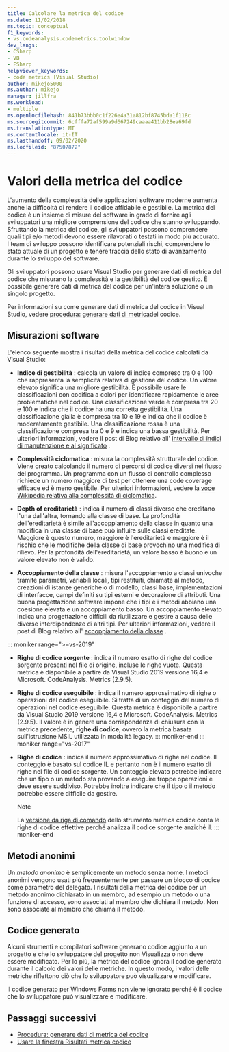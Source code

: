 ```yaml
---
title: Calcolare la metrica del codice
ms.date: 11/02/2018
ms.topic: conceptual
f1_keywords:
- vs.codeanalysis.codemetrics.toolwindow
dev_langs:
- CSharp
- VB
- FSharp
helpviewer_keywords:
- code metrics [Visual Studio]
author: mikejo5000
ms.author: mikejo
manager: jillfra
ms.workload:
- multiple
ms.openlocfilehash: 841b73bbb0c1f226e4a31a812bf8745bda1f118c
ms.sourcegitcommit: 6cfffa72af599a9d667249caaaa411bb28ea69fd
ms.translationtype: MT
ms.contentlocale: it-IT
ms.lasthandoff: 09/02/2020
ms.locfileid: "87507872"
---
```

# <a name="code-metrics-values"></a>Valori della metrica del codice

L'aumento della complessità delle applicazioni software moderne aumenta anche la difficoltà di rendere il codice affidabile e gestibile. La metrica del codice è un insieme di misure del software in grado di fornire agli sviluppatori una migliore comprensione del codice che stanno sviluppando. Sfruttando la metrica del codice, gli sviluppatori possono comprendere quali tipi e/o metodi devono essere rilavorati o testati in modo più accurato. I team di sviluppo possono identificare potenziali rischi, comprendere lo stato attuale di un progetto e tenere traccia dello stato di avanzamento durante lo sviluppo del software.

Gli sviluppatori possono usare Visual Studio per generare dati di metrica del codice che misurano la complessità e la gestibilità del codice gestito. È possibile generare dati di metrica del codice per un'intera soluzione o un singolo progetto.

Per informazioni su come generare dati di metrica del codice in Visual Studio, vedere [procedura: generare dati di metrica](../code-quality/how-to-generate-code-metrics-data.md)del codice.

## <a name="software-measurements"></a>Misurazioni software

L'elenco seguente mostra i risultati della metrica del codice calcolati da Visual Studio:

- **Indice di gestibilità** : calcola un valore di indice compreso tra 0 e 100 che rappresenta la semplicità relativa di gestione del codice. Un valore elevato significa una migliore gestibilità. È possibile usare le classificazioni con codifica a colori per identificare rapidamente le aree problematiche nel codice. Una classificazione verde è compresa tra 20 e 100 e indica che il codice ha una corretta gestibilità. Una classificazione gialla è compresa tra 10 e 19 e indica che il codice è moderatamente gestibile. Una classificazione rossa è una classificazione compresa tra 0 e 9 e indica una bassa gestibilità. Per ulteriori informazioni, vedere il post di Blog relativo all' [intervallo di indici di manutenzione e al significato](https://blogs.msdn.microsoft.com/codeanalysis/2007/11/20/maintainability-index-range-and-meaning/) .

- **Complessità ciclomatica** : misura la complessità strutturale del codice. Viene creato calcolando il numero di percorsi di codice diversi nel flusso del programma. Un programma con un flusso di controllo complesso richiede un numero maggiore di test per ottenere una code coverage efficace ed è meno gestibile. Per ulteriori informazioni, vedere la [voce Wikipedia relativa alla complessità di ciclomatica](https://wikipedia.org/wiki/Cyclomatic_complexity).

- **Depth of ereditarietà** : indica il numero di classi diverse che ereditano l'una dall'altra, tornando alla classe di base. La profondità dell'ereditarietà è simile all'accoppiamento della classe in quanto una modifica in una classe di base può influire sulle classi ereditate. Maggiore è questo numero, maggiore è l'ereditarietà e maggiore è il rischio che le modifiche della classe di base provochino una modifica di rilievo. Per la profondità dell'ereditarietà, un valore basso è buono e un valore elevato non è valido.

- **Accoppiamento della classe** : misura l'accoppiamento a classi univoche tramite parametri, variabili locali, tipi restituiti, chiamate al metodo, creazioni di istanze generiche o di modello, classi base, implementazioni di interfacce, campi definiti su tipi esterni e decorazione di attributi. Una buona progettazione software impone che i tipi e i metodi abbiano una coesione elevata e un accoppiamento basso. Un accoppiamento elevato indica una progettazione difficili da riutilizzare e gestire a causa delle diverse interdipendenze di altri tipi. Per ulteriori informazioni, vedere il post di Blog relativo all' [accoppiamento della classe](https://blogs.msdn.microsoft.com/zainnab/2011/05/25/code-metrics-class-coupling/) .

::: moniker range=">=vs-2019"

- **Righe di codice sorgente** : indica il numero esatto di righe del codice sorgente presenti nel file di origine, incluse le righe vuote. Questa metrica è disponibile a partire da Visual Studio 2019 versione 16,4 e Microsoft. CodeAnalysis. Metrics (2.9.5).

- **Righe di codice eseguibile** : indica il numero approssimativo di righe o operazioni del codice eseguibile. Si tratta di un conteggio del numero di operazioni nel codice eseguibile. Questa metrica è disponibile a partire da Visual Studio 2019 versione 16,4 e Microsoft. CodeAnalysis. Metrics (2.9.5). Il valore è in genere una corrispondenza di chiusura con la metrica precedente, **righe di codice**, ovvero la metrica basata sull'istruzione MSIL utilizzata in modalità legacy.
::: moniker-end
::: moniker range="vs-2017"

- **Righe di codice** : indica il numero approssimativo di righe nel codice. Il conteggio è basato sul codice IL e pertanto non è il numero esatto di righe nel file di codice sorgente. Un conteggio elevato potrebbe indicare che un tipo o un metodo sta provando a eseguire troppe operazioni e deve essere suddiviso. Potrebbe inoltre indicare che il tipo o il metodo potrebbe essere difficile da gestire.

   > [!NOTE]
   > La [versione da riga di comando](../code-quality/how-to-generate-code-metrics-data.md#command-line-code-metrics) dello strumento metrica codice conta le righe di codice effettive perché analizza il codice sorgente anziché il.
::: moniker-end

## <a name="anonymous-methods"></a>Metodi anonimi

Un *metodo anonimo* è semplicemente un metodo senza nome. I metodi anonimi vengono usati più frequentemente per passare un blocco di codice come parametro del delegato. I risultati della metrica del codice per un metodo anonimo dichiarato in un membro, ad esempio un metodo o una funzione di accesso, sono associati al membro che dichiara il metodo. Non sono associate al membro che chiama il metodo.

## <a name="generated-code"></a>Codice generato

Alcuni strumenti e compilatori software generano codice aggiunto a un progetto e che lo sviluppatore del progetto non Visualizza o non deve essere modificato. Per lo più, la metrica del codice ignora il codice generato durante il calcolo dei valori delle metriche. In questo modo, i valori delle metriche riflettono ciò che lo sviluppatore può visualizzare e modificare.

Il codice generato per Windows Forms non viene ignorato perché è il codice che lo sviluppatore può visualizzare e modificare.

## <a name="next-steps"></a>Passaggi successivi

- [Procedura: generare dati di metrica del codice](../code-quality/how-to-generate-code-metrics-data.md)
- [Usare la finestra Risultati metrica codice](../code-quality/working-with-code-metrics-data.md)
